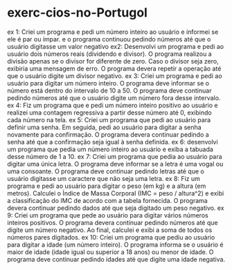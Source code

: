 # exerc-cios-no-Portugol
ex 1: Criei um programa e pedi um número inteiro ao usuário e informei se ele é par ou ímpar. e o programa continuou pedindo números até que o usuário digitasse um valor negativo
ex2: Desenvolvi um programa e pedi ao usuário dois números reais (dividendo e divisor). O programa realizou a divisão apenas se o divisor for diferente de zero. Caso o divisor seja zero, exibiria uma mensagem de erro. O programa devera repetir a operação até que o usuário digite um divisor negativo.
ex 3: Criei um programa e pedi ao usuário para digitar um número inteiro. O programa deve informar se o número está dentro do intervalo de 10 a 50. O programa deve continuar pedindo números até que o usuário digite um número fora desse intervalo.
ex 4: Fiz um programa que e pedi um número inteiro positivo ao usuário e realizei uma contagem regressiva a partir desse número até 0, exibindo cada número na tela.
ex 5: Criei um programa que pedi ao usuário para definir uma senha. Em seguida, pedi ao usuário para digitar a senha novamente para confirmação. O programa devera continuar pedindo a senha até que a confirmação seja igual à senha definida.
ex 6: desenvolvi um programa que pedia um número inteiro ao usuário e exiba a tabuada desse número de 1 a 10.
ex 7: Criei um programa que pedia ao usuário para digitar uma única letra. O programa deve informar se a letra é uma vogal ou uma consoante. O programa deve continuar pedindo letras até que o usuário digitasse um caractere que não seja uma letra.
ex 8: Fiz um programa e pedi ao usuário para digitar o peso (em kg) e a altura (em metros). Calculei o Índice de Massa Corporal (IMC = peso / altura^2) e exibi a classificação do IMC de acordo com a tabela fornecida. O programa devera continuar pedindo dados até que seja digitado um peso negativo.
ex 9: Criei um programa que pede ao usuário para digitar vários números inteiros positivos. O programa devera continuar pedindo números até que digite um número negativo. Ao final, calculei e exibi a soma de todos os números pares digitados.
ex 10: Criei um programa que pediu ao usuário para digitar a idade (um número inteiro). O programa informa se o usuário é maior de idade (idade igual ou superior a 18 anos) ou menor de idade. O programa deve continuar pedindo idades até que digite uma idade negativa.
